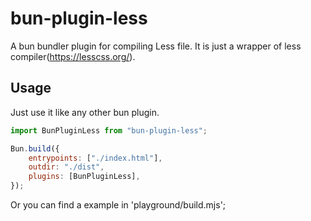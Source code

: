 # bun-plugin-less

A bun bundler plugin for compiling Less file. It is just a wrapper of less compiler(https://lesscss.org/).

## Usage

Just use it like any other bun plugin.

```js
import BunPluginLess from "bun-plugin-less";

Bun.build({
    entrypoints: ["./index.html"],
    outdir: "./dist",
    plugins: [BunPluginLess],
});
```

Or you can find a example in 'playground/build.mjs';

